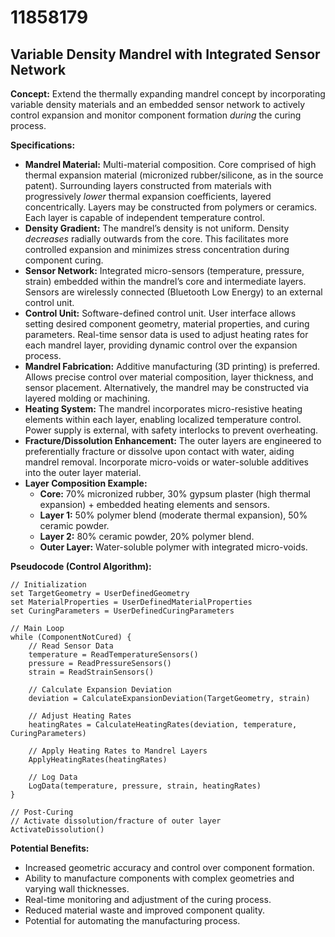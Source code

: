 # 11858179

## Variable Density Mandrel with Integrated Sensor Network

**Concept:** Extend the thermally expanding mandrel concept by incorporating variable density materials and an embedded sensor network to actively control expansion and monitor component formation *during* the curing process.

**Specifications:**

*   **Mandrel Material:** Multi-material composition. Core comprised of high thermal expansion material (micronized rubber/silicone, as in the source patent). Surrounding layers constructed from materials with progressively *lower* thermal expansion coefficients, layered concentrically. Layers may be constructed from polymers or ceramics. Each layer is capable of independent temperature control.
*   **Density Gradient:** The mandrel’s density is not uniform. Density *decreases* radially outwards from the core. This facilitates more controlled expansion and minimizes stress concentration during component curing.
*   **Sensor Network:** Integrated micro-sensors (temperature, pressure, strain) embedded within the mandrel’s core and intermediate layers. Sensors are wirelessly connected (Bluetooth Low Energy) to an external control unit.
*   **Control Unit:** Software-defined control unit. User interface allows setting desired component geometry, material properties, and curing parameters. Real-time sensor data is used to adjust heating rates for each mandrel layer, providing dynamic control over the expansion process.
*   **Mandrel Fabrication:** Additive manufacturing (3D printing) is preferred. Allows precise control over material composition, layer thickness, and sensor placement. Alternatively, the mandrel may be constructed via layered molding or machining.
*   **Heating System:** The mandrel incorporates micro-resistive heating elements within each layer, enabling localized temperature control. Power supply is external, with safety interlocks to prevent overheating.
*   **Fracture/Dissolution Enhancement:** The outer layers are engineered to preferentially fracture or dissolve upon contact with water, aiding mandrel removal. Incorporate micro-voids or water-soluble additives into the outer layer material.
*   **Layer Composition Example:**
    *   **Core:** 70% micronized rubber, 30% gypsum plaster (high thermal expansion) + embedded heating elements and sensors.
    *   **Layer 1:** 50% polymer blend (moderate thermal expansion), 50% ceramic powder.
    *   **Layer 2:** 80% ceramic powder, 20% polymer blend.
    *   **Outer Layer:** Water-soluble polymer with integrated micro-voids.

**Pseudocode (Control Algorithm):**

```
// Initialization
set TargetGeometry = UserDefinedGeometry
set MaterialProperties = UserDefinedMaterialProperties
set CuringParameters = UserDefinedCuringParameters

// Main Loop
while (ComponentNotCured) {
    // Read Sensor Data
    temperature = ReadTemperatureSensors()
    pressure = ReadPressureSensors()
    strain = ReadStrainSensors()

    // Calculate Expansion Deviation
    deviation = CalculateExpansionDeviation(TargetGeometry, strain)

    // Adjust Heating Rates
    heatingRates = CalculateHeatingRates(deviation, temperature, CuringParameters)

    // Apply Heating Rates to Mandrel Layers
    ApplyHeatingRates(heatingRates)

    // Log Data
    LogData(temperature, pressure, strain, heatingRates)
}

// Post-Curing
// Activate dissolution/fracture of outer layer
ActivateDissolution()

```

**Potential Benefits:**

*   Increased geometric accuracy and control over component formation.
*   Ability to manufacture components with complex geometries and varying wall thicknesses.
*   Real-time monitoring and adjustment of the curing process.
*   Reduced material waste and improved component quality.
*   Potential for automating the manufacturing process.